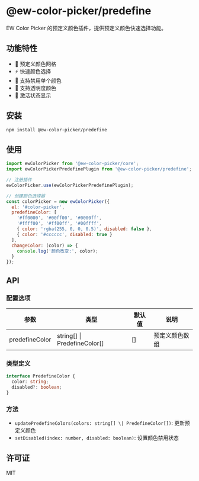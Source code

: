 # @ew-color-picker/predefine

EW Color Picker 的预定义颜色插件，提供预定义颜色快速选择功能。

## 功能特性

- 🌈 预定义颜色网格
- ⚡ 快速颜色选择
- 🚫 支持禁用单个颜色
- 🎨 支持透明度颜色
- 🎯 激活状态显示

## 安装

```bash
npm install @ew-color-picker/predefine
```

## 使用

```javascript
import ewColorPicker from '@ew-color-picker/core';
import ewColorPickerPredefinePlugin from '@ew-color-picker/predefine';

// 注册插件
ewColorPicker.use(ewColorPickerPredefinePlugin);

// 创建颜色选择器
const colorPicker = new ewColorPicker({
  el: '#color-picker',
  predefineColor: [
    '#ff0000', '#00ff00', '#0000ff',
    '#ffff00', '#ff00ff', '#00ffff',
    { color: 'rgba(255, 0, 0, 0.5)', disabled: false },
    { color: '#cccccc', disabled: true }
  ],
  changeColor: (color) => {
    console.log('颜色改变:', color);
  }
});
```

## API

### 配置选项

| 参数 | 类型 | 默认值 | 说明 |
|------|------|--------|------|
| predefineColor | string[] \| PredefineColor[] | [] | 预定义颜色数组 |

### 类型定义

```typescript
interface PredefineColor {
  color: string;
  disabled?: boolean;
}
```

### 方法

- `updatePredefineColors(colors: string[] \| PredefineColor[])`: 更新预定义颜色
- `setDisabled(index: number, disabled: boolean)`: 设置颜色禁用状态

## 许可证

MIT 